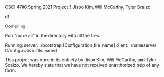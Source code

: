 CSCI 4780 Spring 2021 Project 3
Jisoo Kim, Will McCarthy, Tyler Scalzo


df


Compiling:

Run "make all" in the directory with all the files. 

Running:
server: ./bootstrap [Configuration_file_name]
client: ./nameserver [Configuration_file_name]


This project was done in its entirety by Jisoo Kim, Will McCarthy, 
and Tyler Scalzo. We hereby state that we have not received
unauthorized help of any form.
